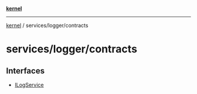 [**kernel**](../../../README.md)

***

[kernel](../../../modules.md) / services/logger/contracts

# services/logger/contracts

## Interfaces

- [ILogService](interfaces/ILogService.md)
